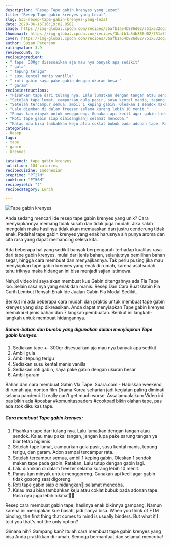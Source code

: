 ```yaml
---
description: "Resep Tape gabin krenyes yang Lezat"
title: "Resep Tape gabin krenyes yang Lezat"
slug: 535-resep-tape-gabin-krenyes-yang-lezat
date: 2020-06-16T16:19:02.858Z
image: https://img-global.cpcdn.com/recipes/3bafb1a54b886d02/751x532cq70/tape-gabin-krenyes-foto-resep-utama.jpg
thumbnail: https://img-global.cpcdn.com/recipes/3bafb1a54b886d02/751x532cq70/tape-gabin-krenyes-foto-resep-utama.jpg
cover: https://img-global.cpcdn.com/recipes/3bafb1a54b886d02/751x532cq70/tape-gabin-krenyes-foto-resep-utama.jpg
author: Susan Peterson
ratingvalue: 3.9
reviewcount: 10
recipeingredient:
- " tape  300gr disesuaikan aja mau nya banyak apa sedikit"
- " gula"
- " tepung terigu"
- " susu kental manis vanilla"
- " roti gabin saya pake gabin dengan ukuran besar"
- " garam"
recipeinstructions:
- "Pisahkan tape dari tulang nya. Lalu lumatkan dengan tangan atau sendok. Kalau mau pakai tangan, jangan lupa pake sarung tangan ya biar tetap higienis"
- "Setelah tape lumat, campurkan gula pasir, susu kental manis, tepung terigu, dan garam. Adon sampai tercampur rata."
- "Setelah tercampur semua, ambil 1 keping gabin. Oleskan 1 sendok makan tape pada gabin. Ratakan. Lalu tutup dengan gabin lagi."
- "Lalu diamkan di dalam freezer selama kurang lebih 10 menit."
- "Panas kan minyak untuk menggoreng. Gunakan api kecil agar gabin tidak gosong saat digoreng."
- "Roti tape gabin siap dihidangkan💙 selamat mencoba."
- "Kalau mau bisa tambahkan keju atau coklat bubuk pada adonan tape. Rasa nya juga lebih nikmat👍🏻"
categories:
- Resep
tags:
- tape
- gabin
- krenyes

katakunci: tape gabin krenyes 
nutrition: 104 calories
recipecuisine: Indonesian
preptime: "PT27M"
cooktime: "PT56M"
recipeyield: "4"
recipecategory: Lunch

---
```



![Tape gabin krenyes](https://img-global.cpcdn.com/recipes/3bafb1a54b886d02/751x532cq70/tape-gabin-krenyes-foto-resep-utama.jpg)

Anda sedang mencari ide resep tape gabin krenyes yang unik? Cara menyiapkannya memang tidak susah dan tidak juga mudah. Jika salah mengolah maka hasilnya tidak akan memuaskan dan justru cenderung tidak enak. Padahal tape gabin krenyes yang enak harusnya sih punya aroma dan cita rasa yang dapat memancing selera kita.

Ada beberapa hal yang sedikit banyak berpengaruh terhadap kualitas rasa dari tape gabin krenyes, mulai dari jenis bahan, selanjutnya pemilihan bahan segar, hingga cara membuat dan menyajikannya. Tak perlu pusing jika mau menyiapkan tape gabin krenyes yang enak di rumah, karena asal sudah tahu triknya maka hidangan ini bisa menjadi sajian istimewa.

Nah,di video ini saya akan membuat kue Gabin ditengahnya ada Fla Tape loo. Selain rasa nya yang enak dan manis. Resep Dan Cara Buat Gabin Fla Gurih Lembut Renyah Enak Ide Jualan Gabin Fla Modal Sedikit.


Berikut ini ada beberapa cara mudah dan praktis untuk membuat tape gabin krenyes yang siap dikreasikan. Anda dapat menyiapkan Tape gabin krenyes memakai 6 jenis bahan dan 7 langkah pembuatan. Berikut ini langkah-langkah untuk membuat hidangannya.

<!--inarticleads1-->

##### Bahan-bahan dan bumbu yang digunakan dalam menyiapkan Tape gabin krenyes:

1. Sediakan  tape +- 300gr disesuaikan aja mau nya banyak apa sedikit
1. Ambil  gula
1. Ambil  tepung terigu
1. Sediakan  susu kental manis vanilla
1. Sediakan  roti gabin, saya pake gabin dengan ukuran besar
1. Ambil  garam


Bahan dan cara membuat Gabin Vla Tape. Suara.com - Habiskan weekend di rumah aja, nonton film Drama Korea seharian jadi kegiatan paling diminati selama pandemi. It really can&#39;t get much worse. Assalamualaikum Video ini pas bikin ada #posbar #komunitaspaders #cookpad bikin olahan tape, pas ada stok dikulkas tape. 

<!--inarticleads2-->

##### Cara membuat Tape gabin krenyes:

1. Pisahkan tape dari tulang nya. Lalu lumatkan dengan tangan atau sendok. Kalau mau pakai tangan, jangan lupa pake sarung tangan ya biar tetap higienis
1. Setelah tape lumat, campurkan gula pasir, susu kental manis, tepung terigu, dan garam. Adon sampai tercampur rata.
1. Setelah tercampur semua, ambil 1 keping gabin. Oleskan 1 sendok makan tape pada gabin. Ratakan. Lalu tutup dengan gabin lagi.
1. Lalu diamkan di dalam freezer selama kurang lebih 10 menit.
1. Panas kan minyak untuk menggoreng. Gunakan api kecil agar gabin tidak gosong saat digoreng.
1. Roti tape gabin siap dihidangkan💙 selamat mencoba.
1. Kalau mau bisa tambahkan keju atau coklat bubuk pada adonan tape. Rasa nya juga lebih nikmat👍🏻


Resep cara membuat gabin tape, hasilnya enak bikinnya gampang. Namun karena ini merupakan kue basah, jadi hanya bisa. When you think of FTM binding, the first thing that comes to mind is usually binders. But what if I told you that&#39;s not the only option? 

Gimana nih? Gampang kan? Itulah cara membuat tape gabin krenyes yang bisa Anda praktikkan di rumah. Semoga bermanfaat dan selamat mencoba!
